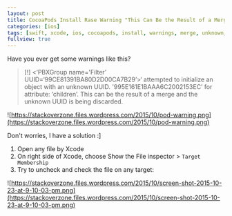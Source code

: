 ```yaml
---
layout: post
title: CocoaPods Install Rase Warning "This Can Be the Result of a Merge and the Unknown UUID Is Being Discarded."
categories: [ios]
tags: [swift, xcode, ios, cocoapods, install, warnings, merge, unknown, uuid, PBXGroup]
fullview: true
---
```


Have you ever get some warnings like this?

> [!] <‘PBXGroup name='Filter’ UUID=‘99CE81391BA80D2D00CA7B29’>‘ attempted to initialize an object with an unknown UUID. '995E161E1BAAA6C2002153EC’ for attribute: ‘children’. This can be the result of a merge and the unknown UUID is being discarded.

![https://stackoverzone.files.wordpress.com/2015/10/pod-warning.png](https://stackoverzone.files.wordpress.com/2015/10/pod-warning.png)

Don't worries, I have a solution :]

1. Open any file by Xcode
2. On right side of Xcode, choose Show the File inspector > `Target Membership`
3. Try to uncheck and check the file on any target:

![https://stackoverzone.files.wordpress.com/2015/10/screen-shot-2015-10-23-at-9-10-03-pm.png](https://stackoverzone.files.wordpress.com/2015/10/screen-shot-2015-10-23-at-9-10-03-pm.png)


